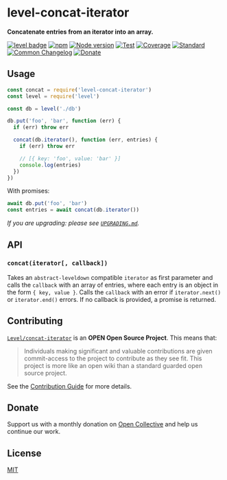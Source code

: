 # level-concat-iterator

**Concatenate entries from an iterator into an array.**

[![level badge][level-badge]](https://github.com/Level/awesome)
[![npm](https://img.shields.io/npm/v/level-concat-iterator.svg)](https://www.npmjs.com/package/level-concat-iterator)
[![Node version](https://img.shields.io/node/v/level-concat-iterator.svg)](https://www.npmjs.com/package/level-concat-iterator)
[![Test](https://img.shields.io/github/workflow/status/Level/concat-iterator/Test?label=test)](https://github.com/Level/concat-iterator/actions/workflows/test.yml)
[![Coverage](https://img.shields.io/codecov/c/github/Level/supports?label=&logo=codecov&logoColor=fff)](https://codecov.io/gh/Level/supports)
[![Standard](https://img.shields.io/badge/standard-informational?logo=javascript&logoColor=fff)](https://standardjs.com)
[![Common Changelog](https://common-changelog.org/badge.svg)](https://common-changelog.org)
[![Donate](https://img.shields.io/badge/donate-orange?logo=open-collective&logoColor=fff)](https://opencollective.com/level)

## Usage

```js
const concat = require('level-concat-iterator')
const level = require('level')

const db = level('./db')

db.put('foo', 'bar', function (err) {
  if (err) throw err

  concat(db.iterator(), function (err, entries) {
    if (err) throw err

    // [{ key: 'foo', value: 'bar' }]
    console.log(entries)
  })
})
```

With promises:

```js
await db.put('foo', 'bar')
const entries = await concat(db.iterator())
```

_If you are upgrading: please see [`UPGRADING.md`](UPGRADING.md)._

## API

### `concat(iterator[, callback])`

Takes an `abstract-leveldown` compatible `iterator` as first parameter and calls the `callback` with an array of entries, where each entry is an object in the form `{ key, value }`. Calls the `callback` with an error if `iterator.next()` or `iterator.end()` errors. If no callback is provided, a promise is returned.

## Contributing

[`Level/concat-iterator`](https://github.com/Level/concat-iterator) is an **OPEN Open Source Project**. This means that:

> Individuals making significant and valuable contributions are given commit-access to the project to contribute as they see fit. This project is more like an open wiki than a standard guarded open source project.

See the [Contribution Guide](https://github.com/Level/community/blob/master/CONTRIBUTING.md) for more details.

## Donate

Support us with a monthly donation on [Open Collective](https://opencollective.com/level) and help us continue our work.

## License

[MIT](LICENSE)

[level-badge]: https://leveljs.org/img/badge.svg

